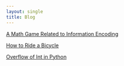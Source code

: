 ```yaml
---
layout: single
title: Blog
---
```


[A Math Game Related to Information Encoding](entry/B2505201807.md)

[How to Ride a Bicycle](entry/B2505281012.md)

[Overflow of Int in Python](entry/B2506121123.md)